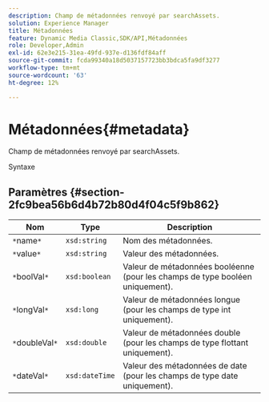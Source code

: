 ```yaml
---
description: Champ de métadonnées renvoyé par searchAssets.
solution: Experience Manager
title: Métadonnées
feature: Dynamic Media Classic,SDK/API,Métadonnées
role: Developer,Admin
exl-id: 62e3e215-31ea-49fd-937e-d136fdf84aff
source-git-commit: fcda99340a18d5037157723bb3bdca5fa9df3277
workflow-type: tm+mt
source-wordcount: '63'
ht-degree: 12%

---
```


# Métadonnées{#metadata}

Champ de métadonnées renvoyé par searchAssets.

Syntaxe

## Paramètres {#section-2fc9bea56b6d4b72b80d4f04c5f9b862}

| Nom | Type | Description |
|---|---|---|
| `*`name`*` | `xsd:string` | Nom des métadonnées. |
| `*`value`*` | `xsd:string` | Valeur des métadonnées. |
| `*`boolVal`*` | `xsd:boolean` | Valeur de métadonnées booléenne (pour les champs de type booléen uniquement). |
| `*`longVal`*` | `xsd:long` | Valeur de métadonnées longue (pour les champs de type int uniquement). |
| `*`doubleVal`*` | `xsd:double` | Valeur de métadonnées double (pour les champs de type flottant uniquement). |
| `*`dateVal`*` | `xsd:dateTime` | Valeur des métadonnées de date (pour les champs de type date uniquement). |
